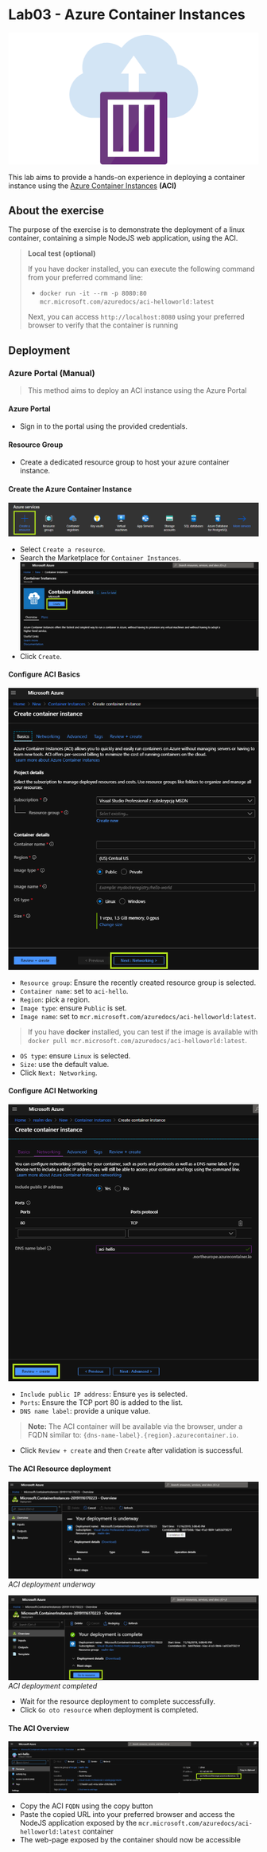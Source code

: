 # Lab03 - Azure Container Instances

![logo](./img/00-logo.png)

This lab aims to provide a hands-on experience in deploying a container instance using the [Azure Container Instances](https://azure.microsoft.com/en-us/services/container-instances/) **(ACI)**

## About the exercise

The purpose of the exercise is to demonstrate the deployment of a linux container, containing a simple NodeJS web application, using the ACI.

> **Local test (optional)**
>
> If you have docker installed, you can execute the following command from your preferred command line:
> - `docker run -it --rm -p 8080:80 mcr.microsoft.com/azuredocs/aci-helloworld:latest`
>
> Next, you can access `http://localhost:8080` using your preferred browser to verify that the container is running

## Deployment

### Azure Portal (Manual)

> This method aims to deploy an ACI instance using the Azure Portal

#### Azure Portal

- Sign in to the portal using the provided credentials.
#### Resource Group

- Create a dedicated resource group to host your azure container instance.

#### Create the Azure Container Instance
![create-resource](./img/01-create-resource.png)
- Select `Create a resource`.
- Search the Marketplace for `Container Instances`.
![create](./img/02-create.png)
- Click `Create`.

#### Configure ACI Basics

![configure-aci-basics](./img/03-configure-aci-basics.png)
- `Resource group`: Ensure the recently created resource group is selected.
- `Container name`: set to `aci-hello`.
- `Region`: pick a region.
- `Image type`: ensure `Public` is set.
- `Image name`: set to `mcr.microsoft.com/azuredocs/aci-helloworld:latest`.

> If you have **docker** installed, you can test if the image is available with `docker pull mcr.microsoft.com/azuredocs/aci-helloworld:latest`.

- `OS type`: ensure `Linux` is selected.
- `Size`: use the default value.
- Click `Next: Networking`.

#### Configure ACI Networking
![configure-aci-networking](./img/04-configure-aci-networking.png)
- `Include public IP address`: Ensure `yes` is selected.
- `Ports`: Ensure the TCP port 80 is added to the list.
- `DNS name label`: provide a unique value.

> **Note:** The ACI container will be available via the browser, under a FQDN similar to: `{dns-name-label}.{region}.azurecontainer.io`.

- Click `Review + create` and then `Create` after validation is successful.

#### The ACI Resource deployment
![aci-deployment](./img/05-aci-deployment.png)
*ACI deployment underway*

![aci-deployment-completed](./img/06-aci-deployment-completed.png)
*ACI deployment completed*

- Wait for the resource deployment to complete successfully.
- Click `Go oto resource` when deployment is completed.

#### The ACI Overview

![aci-overview](./img/07-aci-overview.png)
- Copy the ACI `FQDN` using the copy button
- Paste the copied URL into your preferred browser and access the NodeJS application exposed by the `mcr.microsoft.com/azuredocs/aci-helloworld:latest` container
- The web-page exposed by the container should now be accessible
